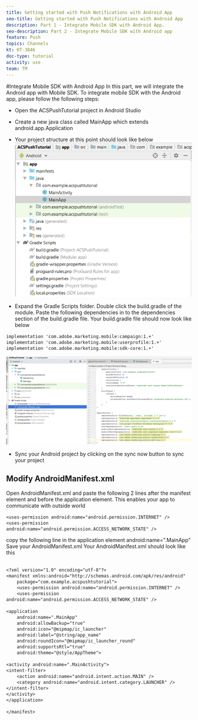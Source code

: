 ```yaml
---
title: Getting started with Push Notifications with Android App
seo-title: Getting started with Push Notifications with Android App
description: Part 1 - Integrate Mobile SDK with Android App. 
seo-description: Part 2 - Integrate Mobile SDK with Android app
feature: Push
topics: Channels
kt: KT-3846
doc-type: tutorial
activity: use
team: TM
---
```

#Integrate Mobile SDK with Android App
In this part, we will integrate the Android app with Mobile SDK. To integrate mobile SDK with the Android app, please follow the following steps:

* Open the ACSPushTutorial project in Android Studio
* Create a new java class called MainApp which extends android.app.Application
* Your project structure at this point should look like below
![main-app](assets/android-main-app.PNG)


* Expand the Gradle Scripts folder. Double click the build.gradle of the module. Paste the following dependencies in to the dependencies section of the build.gradle file. Your build.gradle file should now look like below

```java{.line-numbers}
implementation 'com.adobe.marketing.mobile:campaign:1.+'
implementation 'com.adobe.marketing.mobile:userprofile:1.+'
implementation 'com.adobe.marketing.mobile:sdk-core:1.+'
```

![module-gradle](assets/module-build-gradle.PNG)

* Sync your Android project by clicking on the sync now button to sync your project

## Modify AndroidManifest.xml

Open AndroidManifest.xml and paste the following 2 lines after the manifest element and before the application element. This enables your app to communicate with outside world

```xml{.line-numbers}
<uses-permission android:name="android.permission.INTERNET" />
<uses-permission android:name="android.permission.ACCESS_NETWORK_STATE" />

```
copy the following line in the application element
android:name=".MainApp"
Save your AndroidManifest.xml
Your AndroidManifest.xml should look like this

```xml{.line-numbers}

<?xml version="1.0" encoding="utf-8"?>
<manifest xmlns:android="http://schemas.android.com/apk/res/android"
    package="com.example.acspushtutorial">
    <uses-permission android:name="android.permission.INTERNET" />
    <uses-permission android:name="android.permission.ACCESS_NETWORK_STATE" />

<application
    android:name=".MainApp"
    android:allowBackup="true"
    android:icon="@mipmap/ic_launcher"
    android:label="@string/app_name"
    android:roundIcon="@mipmap/ic_launcher_round"
    android:supportsRtl="true"
    android:theme="@style/AppTheme">

<activity android:name=".MainActivity">
<intent-filter>
    <action android:name="android.intent.action.MAIN" />
    <category android:name="android.intent.category.LAUNCHER" />
</intent-filter>
</activity>
</application>

</manifest>
```
